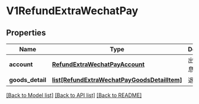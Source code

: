 # V1RefundExtraWechatPay

## Properties
Name | Type | Description | Notes
------------ | ------------- | ------------- | -------------
**account** | [**RefundExtraWechatPayAccount**](RefundExtraWechatPayAccount.md) | 出资账户信息 | [optional] 
**goods_detail** | [**list[RefundExtraWechatPayGoodsDetailItem]**](RefundExtraWechatPayGoodsDetailItem.md) | 退款商品 | [optional] 

[[Back to Model list]](../README.md#documentation-for-models) [[Back to API list]](../README.md#documentation-for-api-endpoints) [[Back to README]](../README.md)


